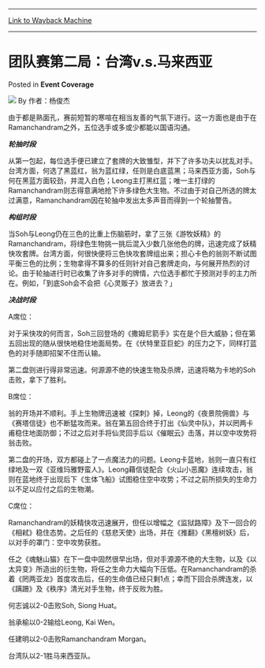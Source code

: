 
---
[Link to Wayback Machine](https://web.archive.org/web/20220518211441/https://magic.wizards.com/en/articles/archive/event-coverage/%E5%9B%A2%E9%98%9F%E8%B5%9B%E7%AC%AC%E4%BA%8C%E5%B1%80%EF%BC%9A%E5%8F%B0%E6%B9%BEvs%E9%A9%AC%E6%9D%A5%E8%A5%BF%E4%BA%9A-2000-01-01)

[_metadata_:author]:- "作者：杨俊杰"
[_metadata_:description]:- "由于都是熟面孔，赛前短暂的寒喧在相当友善的气氛下进行。这一方面也是由于在Ramanchandram之外，五位选手或多或少都能以国语沟通。 轮抽时段 从第一包起，每位选手便已建立了套牌的大致雏型，并下了许多功夫以扰乱对手。台湾方面，何选了黑蓝红，翁为蓝红绿，任则是白底蓝黑；马来西亚方面，Soh与何在黑蓝方面较劲，并混入白色；Leong主打黑红蓝；唯一主打绿的Ramanchandram则志得意满地抢下许多绿色大生物。不过由于对自己所选的牌太过满意，Ramanchandram因在轮抽中发出太多声音而得到一个轮抽警告。 构组时段"
[_metadata_:generator]:- "Drupal 7 (http://drupal.org)"
[_metadata_:node]:- "753336"
[_metadata_:publish_date]:- "2000-01-01"
[_metadata_:source]:- "div-main-content"
[_metadata_:title]:- "团队赛第二局：台湾v.s.马来西亚"
[_metadata_:wayback_capture_timestamp]:- "2022-05-18 21:14:41"
[_metadata_:wayback_raw_url]:- "https://web.archive.org/web/20220518211441id_/https://magic.wizards.com/en/articles/archive/event-coverage/%E5%9B%A2%E9%98%9F%E8%B5%9B%E7%AC%AC%E4%BA%8C%E5%B1%80%EF%BC%9A%E5%8F%B0%E6%B9%BEvs%E9%A9%AC%E6%9D%A5%E8%A5%BF%E4%BA%9A-2000-01-01"
[_metadata_:wayback_url]:- "https://magic.wizards.com/en/articles/archive/event-coverage/%E5%9B%A2%E9%98%9F%E8%B5%9B%E7%AC%AC%E4%BA%8C%E5%B1%80%EF%BC%9A%E5%8F%B0%E6%B9%BEvs%E9%A9%AC%E6%9D%A5%E8%A5%BF%E4%BA%9A-2000-01-01"
---


团队赛第二局：台湾v.s.马来西亚
=================



 Posted in **Event Coverage**







![](https://media.magic.wizards.com/styles/auth_small/public/generic-avatar-150_513.png)
By 作者：杨俊杰











由于都是熟面孔，赛前短暂的寒喧在相当友善的气氛下进行。这一方面也是由于在Ramanchandram之外，五位选手或多或少都能以国语沟通。


***轮抽时段***  

从第一包起，每位选手便已建立了套牌的大致雏型，并下了许多功夫以扰乱对手。台湾方面，何选了黑蓝红，翁为蓝红绿，任则是白底蓝黑；马来西亚方面，Soh与何在黑蓝方面较劲，并混入白色；Leong主打黑红蓝；唯一主打绿的Ramanchandram则志得意满地抢下许多绿色大生物。不过由于对自己所选的牌太过满意，Ramanchandram因在轮抽中发出太多声音而得到一个轮抽警告。


***构组时段***  

当Soh与Leong仍在三色的比重上伤脑筋时，拿了三张《游牧妖精》的Ramanchandram，将绿色生物挑一挑后混入少数几张他色的牌，迅速完成了妖精快攻套牌。台湾方面，何很快便将三色快攻套牌组出来；担心卡色的翁则不断试图平衡三色的比例；生物拿得不算多的任则针对自己套牌走向，与何展开热烈的讨论。由于轮抽进行时已收集了许多对手的牌情，六位选手都忙于预测对手的主力所在。例如，「到底Soh会不会把《心灵贩子》放进去？」


***决战时段***


A席位：  

对于采快攻的何而言，Soh三回登场的《撒姆尼箭手》实在是个巨大威胁；但在第五回出现的随从很快地稳住地面局势。在《伏特里亚巨蛇》的压力之下，同样打蓝色的对手随即招架不住而认输。  

第二盘则进行得非常迅速。何源源不绝的快速生物及杀牌，迅速将略为卡地的Soh击败，拿下了胜利。


B席位：  

翁的开场并不顺利。手上生物牌迅速被《探刺》掉，Leong的《夜景院佣兽》与《赛塔信徒》也不断猛攻而来。翁在第五回合终于打出《仙灵中队》，并以罔两卡甫稳住地面防御；不过之后对手将仙灵回手后以《催眠云》击落，并以空中攻势将翁击败。  

第二盘的开场，双方都碰上了一点魔法力的问题。Leong卡蓝地，翁则一直只有红绿地及一双《亚维玛雅野蛮人》。Leong藉信徒配合《火山小恶魔》连续攻击，翁则在蓝地终于出现后下《生体飞船》试图稳住空中攻势；不过之前所损失的生命力以不足以应付之后的生物潮。


C席位：  

Ramanchandram的妖精快攻迅速展开，但任以增幅之《监狱路障》及下一回合的《相弒》稳住态势。之后任的《慈悲天使》出场，并在《推翻》《黑檀树妖》后，以对手的罩门：空中攻势获胜。  

任之《魂魅山猫》在下一盘中固然很早出场，但对手源源不绝的大生物，以及《以太异变》所造出的衍生物，将任之生命力大幅向下压低。在Ramanchandram的杀着《罔两亚龙》首度攻击后，任的生命值已经只剩1点；幸而下回合杀牌连发，以《蹒跚》及《秩序》清光对手生物，终于反败为胜。


何志诚以2-0击败Soh, Siong Huat。  

翁承榆以0-2输给Leong, Kai Wen。  

任建明以2-0击败Ramanchandram Morgan。


台湾队以2-1胜马来西亚队。







